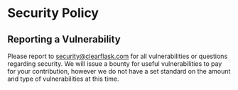 # Security Policy

## Reporting a Vulnerability

Please report to security@clearflask.com for all vulnerabilities or questions regarding security. We will issue a bounty for useful vulnerabilities to pay for your contribution, however we do not have a set standard on the amount and type of vulnerabilities at this time.
